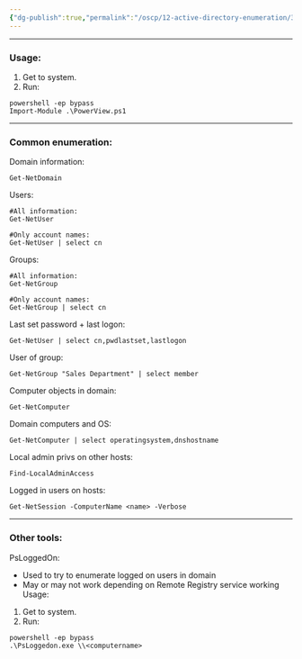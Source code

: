 ```yaml
---
{"dg-publish":true,"permalink":"/oscp/12-active-directory-enumeration/3-power-view-enumeration/"}
---
```


-------------
### Usage:
1. Get to system.
2. Run:
```
powershell -ep bypass
Import-Module .\PowerView.ps1
```

---------
### Common enumeration:

Domain information:
```
Get-NetDomain
```

Users:
```
#All information:
Get-NetUser

#Only account names:
Get-NetUser | select cn
```

Groups:
```
#All information:
Get-NetGroup

#Only account names:
Get-NetGroup | select cn
```

Last set password + last logon:
```
Get-NetUser | select cn,pwdlastset,lastlogon
```

User of group:
```
Get-NetGroup "Sales Department" | select member
```

Computer objects in domain:
```
Get-NetComputer
```

Domain computers and OS:
```
Get-NetComputer | select operatingsystem,dnshostname
```

Local admin privs on other hosts:
```
Find-LocalAdminAccess
```

Logged in users on hosts:
```
Get-NetSession -ComputerName <name> -Verbose
```

------------
### Other tools:

PsLoggedOn:
- Used to try to enumerate logged on users in domain
- May or may not work depending on Remote Registry service working
Usage:
1. Get to system.
2. Run:
```
powershell -ep bypass
.\PsLoggedon.exe \\<computername>
```
